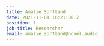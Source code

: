 ```yaml
---
title: Amalie Sortland
date: 2021-11-01 16:21:00 Z
position: 1
job-title: Researcher
email: amalie.sortland@novel.audio
---
```


